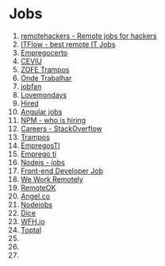 # Jobs

1. [remotehackers - Remote jobs for hackers](http://remotehackers.com/)
1. [ITFlow - best remote IT Jobs](http://itflow.biz/)
1. [Empregocerto](http://empregocerto.uol.com.br/)
1. [CEVIU](http://www.ceviu.com.br/)
1. [ZOFE Trampos](http://zofe.com.br/trampos/)
1. [Onde Trabalhar](http://www.ondetrabalhar.com/)
1. [jobfan](http://jobfan.co/)
1. [Lovemondays](https://www.lovemondays.com.br/)
1. [Hired](https://hired.com)
1. [Angular jobs](https://www.angularjobs.com/)
1. [NPM - who is hiring](https://www.npmjs.com/whoshiring)
1. [Careers - StackOverflow](http://careers.stackoverflow.com/)
1. [Trampos](http://trampos.co/)
1. [EmpregosTI](http://www.empregosti.com.br/)
1. [Emprego ti](http://www.empregoti.com/)
1. [Nodejs - jobs](http://jobs.nodejs.org/a/jobs/list/)
1. [Front-end  Developer Job](http://frontenddeveloperjob.com/)
1. [We Work Remotely](https://weworkremotely.com)
1. [RemoteOK](http://remoteok.io/)
1. [Angel.co](https://angel.co/jobs)
1. [Nodejobs](http://www.nodejobs.com/)
1. [Dice](https://www.dice.com)
1. [WFH.io](https://www.wfh.io/)
1. [Toptal](http://www.toptal.com/)
1. []()
1. []()
1. []()
